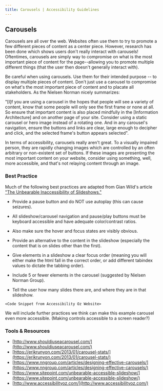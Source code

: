 ```yaml
---
title: Carousels | Accessibility Guidelines
---
```


## Carousels

Carousels are all over the web. Websites often use them to try to promote a few different pieces of content as a center piece. However, research has been done which shows users don't really interact with carousels! Oftentimes, carousels are simply way to compromise on what is the most important piece of content for the page--allowing you to promote multiple different things (that the user then doesn't generally interact with).

Be careful when using carousels. Use them for their intended purpose -- to display multiple pieces of content. Don't just use a carousel to compromise on what's the most important piece of content and to placate all stakeholders. As the Nielsen Norman nicely summarizes:

"[I]f you are using a carousel in the hopes that people will see a variety of content, know that some people will only see the first frame or none at all. So ensure that important content is also placed mindfully in the [Information Architecture] and on another page of your site. Consider using a static carousel or hero image instead of a rotating one. And in any carousel's navigation, ensure the buttons and links are clear, large enough to decipher and click, and the selected frame's button appears selected".

In terms of accessibility, carousels really aren't great. To a visually impaired person, they are rapidly changing images which are controlled by an often arbitrary or non-existent set of buttons. If these images are presenting the most important content on your website, consider using something, well, more accessible, and that's not relaying content through an image.

### Best Practice

Much of the following best practices are adapted from Gian Wild's article ["The Unbearable Inaccessibility of Slideshows."](https://www.sitepoint.com/unbearable-accessible-slideshow/)

* Provide a pause button and do NOT use autoplay (this can cause seizures).

* All slideshow/carousel navigation and pause/play buttons must be keyboard accessible and have adequate color/contrast ratios.

* Also make sure the hover and focus states are visibly obvious.

* Provide an alternative to the content in the slideshow (especially the content that is on slides other than the first).

* Give elements in a slideshow a clear focus order (meaning you will either make the html fall in the correct order, or add different tabindex values to dictate the tabbing order).

* Include 5 or fewer elements in the carousel (suggested by Nielsen Norman Group).

* Tell the user how many slides there are, and where they are in that slideshow.

```<Code Snippet from Accessibility Oz Website> ```

We will include further practices we think can make this example carousel even more accessible. (Making controls accessible to a screen reader?)

### Tools &amp; Resources
* [http://www.shouldiuseacarousel.com/](http://www.shouldiuseacarousel.com/)
* [https://erikrunyon.com/2013/01/carousel-stats/](https://erikrunyon.com/2013/01/carousel-stats/)
* [https://www.nngroup.com/articles/designing-effective-carousels/](https://www.nngroup.com/articles/designing-effective-carousels/)
* [https://www.sitepoint.com/unbearable-accessible-slideshow/](https://www.sitepoint.com/unbearable-accessible-slideshow/)
* [http://www.accessibilityoz.com/](http://www.accessibilityoz.com/)

